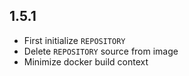 ## 1.5.1

* First initialize `REPOSITORY`
* Delete `REPOSITORY` source from image
* Minimize docker build context
